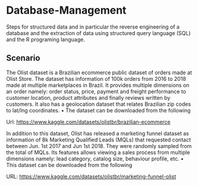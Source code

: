 # Database-Management
Steps for structured data and in particular the reverse engineering of a database and the extraction of data using structured query language (SQL) and the R programing language.

## Scenario
The Olist dataset is a Brazilian ecommerce public dataset of orders made at Olist Store. The dataset 
has information of 100k orders from 2016 to 2018 made at multiple marketplaces in Brazil. It 
provides multiple dimensions on an order namely: order status, price, payment and freight 
performance to customer location, product attributes and finally reviews written by customers. It 
also has a geolocation dataset that relates Brazilian zip codes to lat/lng coordinates.
• The dataset can be downloaded from the following 

Url: https://www.kaggle.com/datasets/olistbr/brazilian-ecommerce

In addition to this dataset, Olist has released a marketing funnel dataset as information of 8k 
Marketing Qualified Leads (MQLs) that requested contact between Jun. 1st 2017 and Jun 1st 2018. 
They were randomly sampled from the total of MQLs. Its features allows viewing a sales process 
from multiple dimensions namely: lead category, catalog size, behaviour profile, etc.
• This dataset can be downloaded from the following 

URL: https://www.kaggle.com/datasets/olistbr/marketing-funnel-olist

